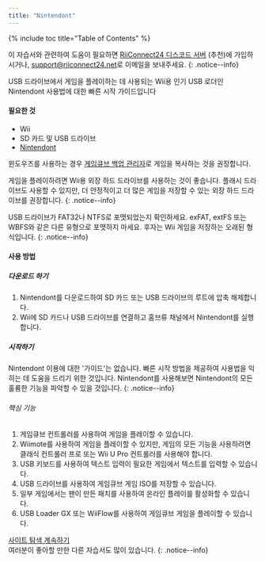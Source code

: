 ```yaml
---
title: "Nintendont"
---
```


{% include toc title="Table of Contents" %}

이 자습서와 관련하여 도움이 필요하면 [RiiConnect24 디스코드 서버](https://discord.gg/rc24) (추천)에 가입하시거나, [support@riiconnect24.net](mailto:support@riiconnect24.net)로 이메일을 보내주세요.
{: .notice--info}

USB 드라이브에서 게임을 플레이하는 데 사용되는 Wii용 인기 USB 로더인 Nintendont 사용법에 대한 빠른 시작 가이드입니다

#### 필요한 것

- Wii
- SD 카드 및 USB 드라이브
- [Nintendont](https://hbb1.oscwii.org/hbb/Nintendont/Nintendont.zip)

윈도우즈를 사용하는 경우 [게임큐브 백업 관리자](https://github.com/AxionDrak/GameCube-Backup-Manager/releases)로 게임을 복사하는 것을 권장합니다.

게임을 플레이하려면 Wii용 외장 하드 드라이브를 사용하는 것이 좋습니다. 플래시 드라이브도 사용할 수 있지만, 더 안정적이고 더 많은 게임을 저장할 수 있는 외장 하드 드라이브를 권장합니다.
{: .notice--info}

USB 드라이브가 FAT32나 NTFS로 포맷되었는지 확인하세요. exFAT, extFS 또는 WBFS와 같은 다른 유형으로 포맷하지 마세요. 후자는 Wii 게임을 저장하는 오래된 형식입니다.
{: .notice--info}

#### 사용 방법

##### 다운로드 하기

1.  Nintendont를 다운로드하여 SD 카드 또는 USB 드라이브의 루트에 압축 해제합니다.
2.  Wii에 SD 카드나 USB 드라이브를 연결하고 홈브류 채널에서 Nintendont를 실행합니다.

##### 시작하기

Nintendont 이용에 대한 '가이드'는 없습니다. 빠른 시작 방법을 제공하여 사용법을 익히는 데 도움을 드리기 위한 것입니다. Nintendont를 사용해보면 Nintendont의 모든 훌륭한 기능을 파악할 수 있을 것입니다.
{: .notice--info}

###### 핵심 기능

1. 게임큐브 컨트롤러를 사용하여 게임을 플레이할 수 있습니다.
2. Wiimote를 사용하여 게임을 플레이할 수 있지만, 게임의 모든 기능을 사용하려면 클래식 컨트롤러 프로 또는 Wii U Pro 컨트롤러를 사용해야 합니다.
3. USB 키보드를 사용하여 텍스트 입력이 필요한 게임에서 텍스트를 입력할 수 있습니다.
4. USB 드라이브를 사용하여 게임큐브 게임 ISO를 저장할 수 있습니다.
5. 일부 게임에서는 팬이 만든 패치를 사용하여 온라인 플레이를 활성화할 수 있습니다.
6. USB Loader GX 또는 WiiFlow를 사용하여 게임큐브 게임을 플레이할 수 있습니다.

[사이트 탐색 계속하기](site-navigation)<br> 여러분이 좋아할 만한 다른 자습서도 많이 있습니다.
{: .notice--info}
